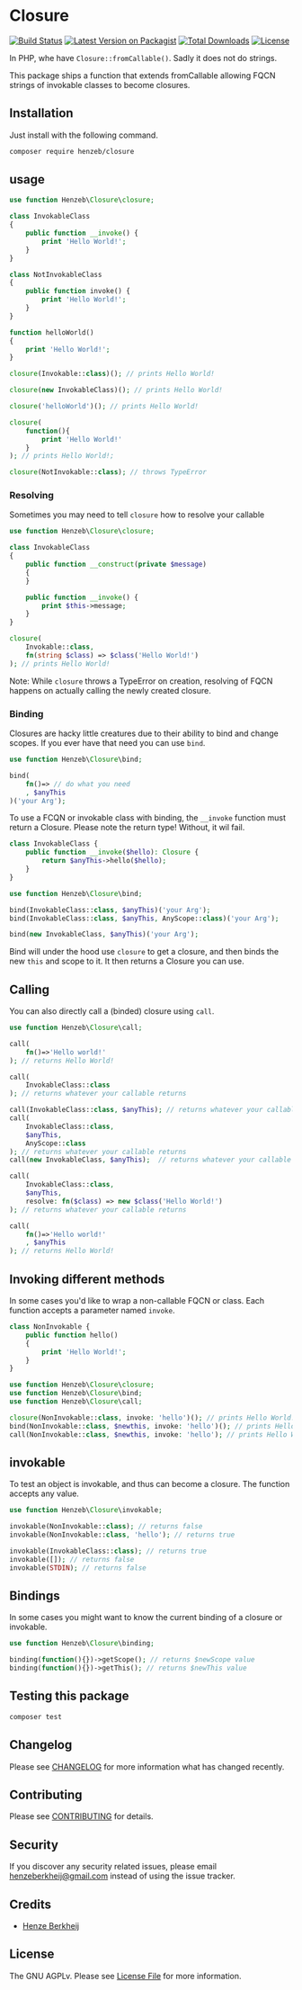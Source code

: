 # Closure

[![Build Status](https://github.com/henzeb/closure/workflows/tests/badge.svg)](https://github.com/henzeb/closure/actions)
[![Latest Version on Packagist](https://img.shields.io/packagist/v/henzeb/closure.svg?style=flat-square)](https://packagist.org/packages/henzeb/closure)
[![Total Downloads](https://img.shields.io/packagist/dt/henzeb/closure.svg?style=flat-square)](https://packagist.org/packages/henzeb/closure)
[![License](https://img.shields.io/packagist/l/henzeb/closure)](https://packagist.org/packages/henzeb/closure)

In PHP, whe have `Closure::fromCallable()`. Sadly it does not do strings.

This package ships a function that extends fromCallable allowing
FQCN strings of invokable classes to become closures.

## Installation

Just install with the following command.

```bash
composer require henzeb/closure
```

## usage

````php
use function Henzeb\Closure\closure;

class InvokableClass
{
    public function __invoke() {
        print 'Hello World!';
    }
}

class NotInvokableClass
{
    public function invoke() {
        print 'Hello World!';
    }
}

function helloWorld()
{
    print 'Hello World!';
}

closure(Invokable::class)(); // prints Hello World!

closure(new InvokableClass)(); // prints Hello World!

closure('helloWorld')(); // prints Hello World!

closure(
    function(){
        print 'Hello World!'
    }
); // prints Hello World!;

closure(NotInvokable::class); // throws TypeError
````

### Resolving

Sometimes you may need to tell `closure` how to resolve your callable

````php
use function Henzeb\Closure\closure;

class InvokableClass
{
    public function __construct(private $message)
    {
    }

    public function __invoke() {
        print $this->message;
    }
}

closure(
    Invokable::class,
    fn(string $class) => $class('Hello World!')
); // prints Hello World!
````

Note: While `closure` throws a TypeError on creation, resolving of
FQCN happens on actually calling the newly created closure.

### Binding

Closures are hacky little creatures due to their ability to bind
and change scopes. If you ever have that need you can use `bind`.

````php
use function Henzeb\Closure\bind;

bind(
    fn()=> // do what you need
    , $anyThis
)('your Arg');
````

To use a FCQN or invokable class with binding, the `__invoke` function must
return a Closure. Please note the return type! Without, it wil fail.

````php
class InvokableClass {
    public function __invoke($hello): Closure {
        return $anyThis->hello($hello);
    }
}
````

````php
use function Henzeb\Closure\bind;

bind(InvokableClass::class, $anyThis)('your Arg');
bind(InvokableClass::class, $anyThis, AnyScope::class)('your Arg');

bind(new InvokableClass, $anyThis)('your Arg');
````

Bind will under the hood use `closure` to get a closure, and then
binds the new `this` and scope to it. It then returns a Closure you can use.

## Calling

You can also directly call a (binded) closure using `call`.

````php
use function Henzeb\Closure\call;

call(
    fn()=>'Hello world!'
); // returns Hello World!

call(
    InvokableClass::class
); // returns whatever your callable returns

call(InvokableClass::class, $anyThis); // returns whatever your callable returns
call(
    InvokableClass::class,
    $anyThis,
    AnyScope::class
); // returns whatever your callable returns
call(new InvokableClass, $anyThis);  // returns whatever your callable returns

call(
    InvokableClass::class,
    $anyThis,
    resolve: fn($class) => new $class('Hello World!')
); // returns whatever your callable returns

call(
    fn()=>'Hello world!'
    , $anyThis
); // returns Hello World!
````

## Invoking different methods

In some cases you'd like to wrap a non-callable FQCN or class.
Each function accepts a parameter named `invoke`.

````php
class NonInvokable {
    public function hello()
    {
        print 'Hello World!';
    }
}
````

````php
use function Henzeb\Closure\closure;
use function Henzeb\Closure\bind;
use function Henzeb\Closure\call;

closure(NonInvokable::class, invoke: 'hello')(); // prints Hello World!;
bind(NonInvokable::class, $newthis, invoke: 'hello')(); // prints Hello World!;
call(NonInvokable::class, $newthis, invoke: 'hello'); // prints Hello World!;

````

## invokable

To test an object is invokable, and thus can become a closure.
The function accepts any value.

````php
use function Henzeb\Closure\invokable;

invokable(NonInvokable::class); // returns false
invokable(NonInvokable::class, 'hello'); // returns true

invokable(InvokableClass::class); // returns true
invokable([]); // returns false
invokable(STDIN); // returns false

````

## Bindings

In some cases you might want to know the current binding of a
closure or invokable.

````php
use function Henzeb\Closure\binding;

binding(function(){})->getScope(); // returns $newScope value
binding(function(){})->getThis(); // returns $newThis value

````

## Testing this package

```bash
composer test
```

## Changelog

Please see [CHANGELOG](CHANGELOG.md) for more information what has changed
recently.

## Contributing

Please see [CONTRIBUTING](CONTRIBUTING.md) for details.

## Security

If you discover any security related issues, please email
henzeberkheij@gmail.com instead of using the issue tracker.

## Credits

- [Henze Berkheij](https://github.com/henzeb)

## License

The GNU AGPLv. Please see [License File](LICENSE.md) for more information.
